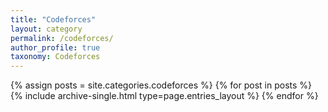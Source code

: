 ```yaml
---
title: "Codeforces"
layout: category
permalink: /codeforces/
author_profile: true
taxonomy: Codeforces
---
```


{% assign posts = site.categories.codeforces %}
{% for post in posts %} {% include archive-single.html type=page.entries_layout %} {% endfor %}